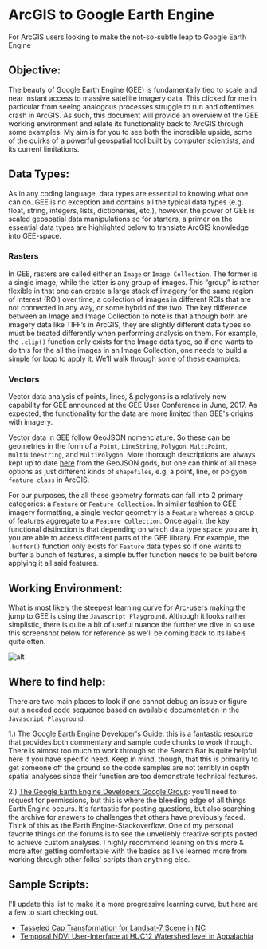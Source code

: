 # ArcGIS to Google Earth Engine
For ArcGIS users looking to make the not-so-subtle leap to Google Earth Engine

## Objective:
The beauty of Google Earth Engine (GEE) is fundamentally tied to scale and near instant access to massive satellite imagery data. This clicked for me in particular from seeing analogous processes struggle to run and oftentimes crash in ArcGIS. As such, this document will provide an overview of the GEE working environment and relate its functionality back to ArcGIS through some examples. My aim is for you to see both the incredible upside, some of the quirks of a powerful geospatial tool built by computer scientists, and its current limitations.

## Data Types:
As in any coding language, data types are essential to knowing what one can do. GEE is no exception and contains all the typical data types (e.g. float, string, integers, lists, dictionaries, etc.), however, the power of GEE is scaled geospatial data manipulations so for starters, a primer on the essential data types are highlighted below to translate ArcGIS knowledge into GEE-space.
### Rasters
In GEE, rasters are called either an `Image` or `Image Collection`. The former is a single image, while the latter is any group of images. This “group” is rather flexible in that one can create a large stack of imagery for the same region of interest (ROI) over time, a collection of images in different ROIs that are not connected in any way, or some hybrid of the two. The key difference between an Image and Image Collection to note is that although both are imagery data like TIFF’s in ArcGIS, they are slightly different data types so must be treated differently when performing analysis on them. For example, the `.clip()` function only exists for the Image data type, so if one wants to do this for the all the images in an Image Collection, one needs to build a simple for loop to apply it. We’ll walk through some of these examples.
### Vectors
Vector data analysis of points, lines, & polygons is a relatively new capability for GEE announced at the GEE User Conference in June, 2017. As expected, the functionality for the data are more limited than GEE's origins with imagery.

Vector data in GEE follow GeoJSON nomenclature. So these can be geometries in the form of a `Point`, `LineString`, `Polygon`, `MultiPoint`, `MultiLineString`, and `MultiPolygon`. More thorough descriptions are always kept up to date [here](http://geojson.org) from the GeoJSON gods, but one can think of all these options as just different kinds of `shapefiles`, e.g. a point, line, or polgyon `feature class` in ArcGIS.

For our purposes, the all these geometry formats can fall into 2 primary categories: a `Feature` or `Feature Collection`. In similar fashion to GEE imagery formatting, a single vector geometry is a `Feature` whereas a group of features aggregate to a `Feature Collection`. Once again, the key functional distinction is that depending on which data type space you are in, you are able to access different parts of the GEE library. For example, the `.buffer()` function only exists for `Feature` data types so if one wants to buffer a bunch of features, a simple buffer function needs to be built before applying it all said features.

## Working Environment:
What is most likely the steepest learning curve for Arc-users making the jump to GEE is using the `Javascript Playground`. Although it looks rather simplistic, there is quite a bit of useful nuance the further we dive in so use this screenshot below for reference as we'll be coming back to its labels quite often.

![alt](../master/images/gee_working_env.png?raw=true "GEE Working Environment")

## Where to find help:
There are two main places to look if one cannot debug an issue or figure out a needed code sequence based on available documentation in the `Javascript Playground`.

1.) [The Google Earth Engine Developer's Guide](https://developers.google.com/earth-engine/): this is a fantastic resource that provides both commentary and sample code chunks to work through. There is almost too much to work through so the Search Bar is quite helpful here if you have specific need. Keep in mind, though, that this is primarily to get someone off the ground so the code samples are not terribly in depth spatial analyses since their function are too demonstrate technical features.

2.) [The Google Earth Engine Developers Google Group](https://groups.google.com/forum/#!forum/google-earth-engine-developers): you'll need to request for permissions, but this is where the bleeding edge of all things Earth Engine occurs. It's fantastic for posting questions, but also searching the archive for answers to challenges that others have previously faced. Think of this as the Earth Engine-Stackoverflow. One of my personal favorite things on the forums is to see the unveliebly creative scripts posted to achieve custom analyses. I highly recommend leaning on this more & more after getting comfortable with the basics as I've learned more from working through other folks' scripts than anything else.

## Sample Scripts:
I'll update this list to make it a more progressive learning curve, but here are a few to start checking out.

* [Tasseled Cap Transformation for Landsat-7 Scene in NC](https://code.earthengine.google.com/f209da7cfda9abee4b56967bec20d6de)
* [Temporal NDVI User-Interface at HUC12 Watershed level in Appalachia](https://code.earthengine.google.com/d57044ac966ccf89116a05ff8f99f870)
